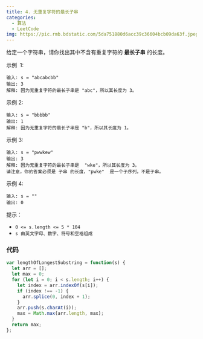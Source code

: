 ```yaml
---
title: 4. 无重复字符的最长子串
categories:
  - 算法
  - LeetCode
img: https://pic.rmb.bdstatic.com/5da751880d6acc39c36604bcb09da63f.jpeg
---
```


给定一个字符串，请你找出其中不含有重复字符的 **最长子串** 的长度。

示例  1:

```
输入: s = "abcabcbb"
输出: 3
解释: 因为无重复字符的最长子串是 "abc"，所以其长度为 3。
```

示例 2:

```
输入: s = "bbbbb"
输出: 1
解释: 因为无重复字符的最长子串是 "b"，所以其长度为 1。
```

示例 3:

```
输入: s = "pwwkew"
输出: 3
解释: 因为无重复字符的最长子串是  "wke"，所以其长度为 3。
请注意，你的答案必须是 子串 的长度，"pwke"  是一个子序列，不是子串。
```

示例 4:

```
输入: s = ""
输出: 0
```

提示：

- `0 <= s.length <= 5 * 104`
- `s 由英文字母、数字、符号和空格组成`

### 代码

```js
var lengthOfLongestSubstring = function(s) {
  let arr = [];
  let max = 0;
  for (let i = 0; i < s.length; i++) {
    let index = arr.indexOf(s[i]);
    if (index !== -1) {
      arr.splice(0, index + 1);
    }
    arr.push(s.charAt(i));
    max = Math.max(arr.length, max);
  }
  return max;
};
```
